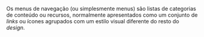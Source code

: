 Os menus de navegação (ou simplesmente menus) são listas de categorias de conteúdo ou recursos, normalmente apresentados como um conjunto de _links_ ou ícones agrupados com um estilo visual diferente do resto do _design_.
